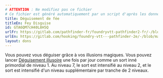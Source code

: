 ```yaml
---
# ATTENTION : Ne modifiez pas ce fichier
# Ce fichier est généré automatiquement par un script d'après les données du module Foundry VTT officiel et de sa traduction
title: Déguisement de fée
titleEn: Fey Disguise
id: GTA6QM7cH40L8H5Q
urlFr: https://gitlab.com/pathfinder-fr/foundryvtt-pathfinder2-fr/-/blob/master/data/feats/GTA6QM7cH40L8H5Q.htm
urlEn: https://gitlab.com/hooking/foundry-vtt---pathfinder-2e/-/blob/master/packs/data/feats.db/fey-disguise.json
layout: dons
---
```

Vous pouvez vous déguiser grâce à vos illusions magiques. Vous pouvez lancer [Déguisement illusoire](../sorts/déguisement-illusoire.html) une fois par jour comme un sort inné primordial de niveau 1. Au niveau 7, le sort est intensifié au niveau 2, et le sort est intensifié d'un niveau supplémentaire par tranche de 2 niveaux.
